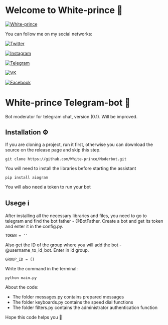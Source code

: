 # Welcome to White-prince :crown:

[![White-prince](https://github.com/White-prince/White-prince/blob/main/assets/White-prince_01.jpg?raw=true)](https://white-prince.github.io/Homepage/)

You can follow me on my social networks:

[![Twitter](https://img.shields.io/badge/-Twitter-131313?style=for-the-badge&logo=Twitter)](https://twitter.com/White_prince_0)

[![Instagram](https://img.shields.io/badge/-Instagram-131313?style=for-the-badge&logo=Instagram)](https://www.instagram.com/0xe_white_prince_ex0/)

[![Telegram](https://img.shields.io/badge/-Telegram-131313?style=for-the-badge&logo=Telegram)](https://t.me/Dark_Hub_info)

[![VK](https://img.shields.io/badge/-VK-131313?style=for-the-badge&logo=VK)](https://vk.com/id333667069)

[![Facebook](https://img.shields.io/badge/-Facebook-131313?style=for-the-badge&logo=Facebook)](https://www.facebook.com/profile.php?id=100023988285502)

# White-prince Telegram-bot :robot:
Bot moderator for telegram chat, version (0.1). Will be improved.

## Installation :gear:
If you are cloning a project, run it first, otherwise you can download the source on the release page and skip this step.

    git clone https://github.com/White-prince/Moderbot.git
    
You will need to install the libraries before starting the assistant

    pip install aiogram
    
You will also need a token to run your bot

## Usege :information_source:
After installing all the necessary libraries and files, you need to go to telegram and find the bot father - @BotFather. Create a bot and get its token and enter it in the config.py.

    TOKEN = ''

Also get the ID of the group where you will add the bot - @username_to_id_bot. Enter in id group.

    GROUP_ID = ()

Write the command in the terminal:

    python main.py

About the code:
- The folder messages.py contains prepared messages
- The folder keyboards.py contains the speed dial functions
- The folder filters.py contains the administrator authentication function

Hope this code helps you :crown:
